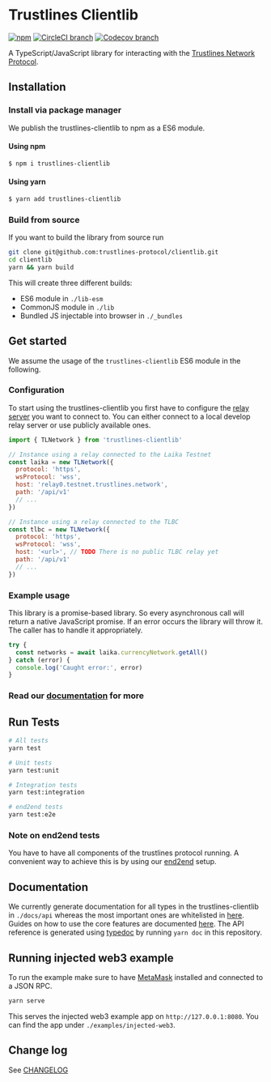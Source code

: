 # Trustlines Clientlib

[![npm](https://img.shields.io/npm/v/trustlines-clientlib.svg)](https://www.npmjs.com/package/trustlines-clientlib)
[![CircleCI branch](https://img.shields.io/circleci/project/github/trustlines-protocol/clientlib/master.svg)](https://circleci.com/gh/trustlines-protocol/clientlib)
[![Codecov branch](https://img.shields.io/codecov/c/github/trustlines-protocol/clientlib/master.svg)](https://codecov.io/gh/trustlines-protocol/clientlib)

A TypeScript/JavaScript library for interacting with the [Trustlines Network Protocol](https://trustlines.network/).

## Installation

### Install via package manager

We publish the trustlines-clientlib to npm as a ES6 module.

#### Using npm

```bash
$ npm i trustlines-clientlib
```

#### Using yarn

```bash
$ yarn add trustlines-clientlib
```

### Build from source

If you want to build the library from source run

```bash
git clone git@github.com:trustlines-protocol/clientlib.git
cd clientlib
yarn && yarn build
```

This will create three different builds:

- ES6 module in `./lib-esm`
- CommonJS module in `./lib`
- Bundled JS injectable into browser in `./_bundles`

## Get started

We assume the usage of the `trustlines-clientlib` ES6 module in the following.

### Configuration

To start using the trustlines-clientlib you first have to configure the [relay server](https://github.com/trustlines-protocol/relay) you want to connect to.
You can either connect to a local develop relay server or use publicly available ones.

```javascript
import { TLNetwork } from 'trustlines-clientlib'

// Instance using a relay connected to the Laika Testnet
const laika = new TLNetwork({
  protocol: 'https',
  wsProtocol: 'wss',
  host: 'relay0.testnet.trustlines.network',
  path: '/api/v1'
  // ...
})

// Instance using a relay connected to the TLBC
const tlbc = new TLNetwork({
  protocol: 'https',
  wsProtocol: 'wss',
  host: '<url>', // TODO There is no public TLBC relay yet
  path: '/api/v1'
  // ...
})
```

### Example usage

This library is a promise-based library.
So every asynchronous call will return a native JavaScript promise.
If an error occurs the library will throw it.
The caller has to handle it appropriately.

```javascript
try {
  const networks = await laika.currencyNetwork.getAll()
} catch (error) {
  console.log('Caught error:', error)
}
```

### Read our [documentation]() for more

## Run Tests

```bash
# All tests
yarn test

# Unit tests
yarn test:unit

# Integration tests
yarn test:integration

# end2end tests
yarn test:e2e
```

### Note on end2end tests

You have to have all components of the trustlines protocol running.
A convenient way to achieve this is by using our [end2end](https://github.com/trustlines-protocol/end2end) setup.

## Documentation

We currently generate documentation for all types in the trustlines-clientlib in `./docs/api` whereas the most important ones are whitelisted in [here](./docs/api-reference-index.md).
Guides on how to use the core features are documented [here](./docs/guides.md).
The API reference is generated using [typedoc](https://typedoc.org/) by running `yarn doc` in this repository.

## Running injected web3 example

To run the example make sure to have [MetaMask](https://metamask.io/) installed and connected to a JSON RPC.

```bash
yarn serve
```

This serves the injected web3 example app on `http://127.0.0.1:8080`. You can find the app under `./examples/injected-web3`.

## Change log

See [CHANGELOG](./CHANGELOG.md)
